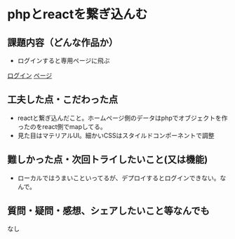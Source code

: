 # phpとreactを繋ぎ込んむ


## 課題内容（どんな作品か）
- ログインすると専用ページに飛ぶ 

[ログイン](https://createlogin.vercel.app/)
[ページ](https://createlogin.vercel.app/home)


## 工夫した点・こだわった点
- reactと繋ぎ込んだこと。ホームページ側のデータはphpでオブジェクトを作ったのをreact側でmapしてる。
- 見た目はマテリアルUI。細かいCSSはスタイルドコンポーネントで調整
 
## 難しかった点・次回トライしたいこと(又は機能)
- ローカルではうまいこといってるが、デプロイするとログインできない。なんで。

## 質問・疑問・感想、シェアしたいこと等なんでも
なし
